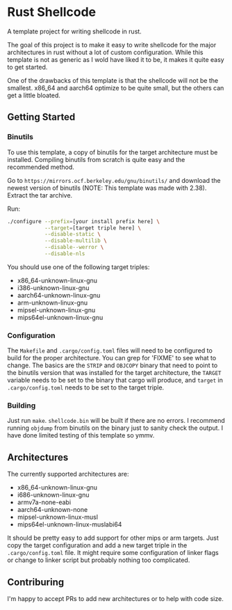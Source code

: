 # Rust Shellcode
A template project for writing shellcode in rust.

The goal of this project is to make it easy to write shellcode for the major architectures in rust without a lot of custom configuration.
While this template is not as generic as I wold have liked it to be, it makes it quite easy to get started.

One of the drawbacks of this template is that the shellcode will not be the smallest. x86_64 and aarch64 optimize to be quite small, but
the others can get a little bloated.

## Getting Started
### Binutils
To use this template, a copy of binutils for the target architecture must be installed. Compiling binutils from scratch is quite easy
and the recommended method.

Go to `https://mirrors.ocf.berkeley.edu/gnu/binutils/` and download the newest version of binutils (NOTE: This template was made with 2.38).
Extract the tar archive.

Run:
```bash
./configure --prefix=[your install prefix here] \
            --target=[target triple here] \
            --disable-static \
            --disable-multilib \
            --disable--werror \
            --disable-nls
```

You should use one of the following target triples:
 - x86_64-unknown-linux-gnu
 - i386-unknown-linux-gnu
 - aarch64-unknown-linux-gnu
 - arm-unknown-linux-gnu
 - mipsel-unknown-linux-gnu
 - mips64el-unknown-linux-gnu

### Configuration
The `Makefile` and `.cargo/config.toml` files will need to be configured to build for the proper architecture. You can grep for 'FIXME' to
see what to change. The basics are the `STRIP` and `OBJCOPY` binary that need to point to the binutils version that was installed for the
target architecture, the `TARGET` variable needs to be set to the binary that cargo will produce, and `target` in `.cargo/config.toml`
needs to be set to the target triple.

### Building
Just run `make`. `shellcode.bin` will be built if there are no errors. I recommend running `objdump` from binutils on the binary just to
sanity check the output. I have done limited testing of this template so ymmv.

## Architectures
The currently supported architectures are:
 - x86_64-unknown-linux-gnu
 - i686-unknown-linux-gnu
 - armv7a-none-eabi
 - aarch64-unknown-none
 - mipsel-unknown-linux-musl
 - mips64el-unknown-linux-muslabi64

It should be pretty easy to add support for other mips or arm targets. Just copy the target configuration and add a new target triple in the
`.cargo/config.toml` file. It might require some configuration of linker flags or change to linker script but probably nothing too complicated.

## Contriburing
I'm happy to accept PRs to add new architectures or to help with code size.
